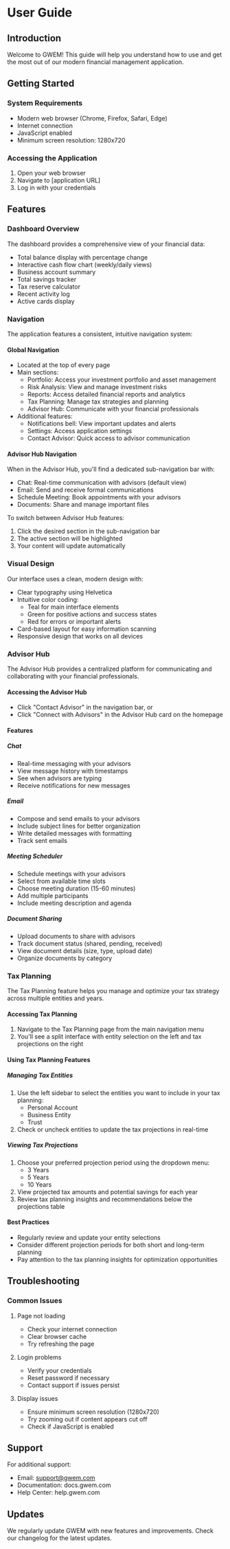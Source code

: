 # User Guide

## Introduction
Welcome to GWEM! This guide will help you understand how to use and get the most out of our modern financial management application.

## Getting Started

### System Requirements
- Modern web browser (Chrome, Firefox, Safari, Edge)
- Internet connection
- JavaScript enabled
- Minimum screen resolution: 1280x720

### Accessing the Application
1. Open your web browser
2. Navigate to [application URL]
3. Log in with your credentials

## Features

### Dashboard Overview
The dashboard provides a comprehensive view of your financial data:
- Total balance display with percentage change
- Interactive cash flow chart (weekly/daily views)
- Business account summary
- Total savings tracker
- Tax reserve calculator
- Recent activity log
- Active cards display

### Navigation
The application features a consistent, intuitive navigation system:

#### Global Navigation
- Located at the top of every page
- Main sections:
  - Portfolio: Access your investment portfolio and asset management
  - Risk Analysis: View and manage investment risks
  - Reports: Access detailed financial reports and analytics
  - Tax Planning: Manage tax strategies and planning
  - Advisor Hub: Communicate with your financial professionals
- Additional features:
  - Notifications bell: View important updates and alerts
  - Settings: Access application settings
  - Contact Advisor: Quick access to advisor communication

#### Advisor Hub Navigation
When in the Advisor Hub, you'll find a dedicated sub-navigation bar with:
- Chat: Real-time communication with advisors (default view)
- Email: Send and receive formal communications
- Schedule Meeting: Book appointments with your advisors
- Documents: Share and manage important files

To switch between Advisor Hub features:
1. Click the desired section in the sub-navigation bar
2. The active section will be highlighted
3. Your content will update automatically

### Visual Design
Our interface uses a clean, modern design with:
- Clear typography using Helvetica
- Intuitive color coding:
  - Teal for main interface elements
  - Green for positive actions and success states
  - Red for errors or important alerts
- Card-based layout for easy information scanning
- Responsive design that works on all devices

### Advisor Hub
The Advisor Hub provides a centralized platform for communicating and collaborating with your financial professionals.

#### Accessing the Advisor Hub
- Click "Contact Advisor" in the navigation bar, or
- Click "Connect with Advisors" in the Advisor Hub card on the homepage

#### Features

##### Chat
- Real-time messaging with your advisors
- View message history with timestamps
- See when advisors are typing
- Receive notifications for new messages

##### Email
- Compose and send emails to your advisors
- Include subject lines for better organization
- Write detailed messages with formatting
- Track sent emails

##### Meeting Scheduler
- Schedule meetings with your advisors
- Select from available time slots
- Choose meeting duration (15-60 minutes)
- Add multiple participants
- Include meeting description and agenda

##### Document Sharing
- Upload documents to share with advisors
- Track document status (shared, pending, received)
- View document details (size, type, upload date)
- Organize documents by category

### Tax Planning

The Tax Planning feature helps you manage and optimize your tax strategy across multiple entities and years.

#### Accessing Tax Planning
1. Navigate to the Tax Planning page from the main navigation menu
2. You'll see a split interface with entity selection on the left and tax projections on the right

#### Using Tax Planning Features

##### Managing Tax Entities
1. Use the left sidebar to select the entities you want to include in your tax planning:
   - Personal Account
   - Business Entity
   - Trust
2. Check or uncheck entities to update the tax projections in real-time

##### Viewing Tax Projections
1. Choose your preferred projection period using the dropdown menu:
   - 3 Years
   - 5 Years
   - 10 Years
2. View projected tax amounts and potential savings for each year
3. Review tax planning insights and recommendations below the projections table

#### Best Practices
- Regularly review and update your entity selections
- Consider different projection periods for both short and long-term planning
- Pay attention to the tax planning insights for optimization opportunities

## Troubleshooting

### Common Issues
1. Page not loading
   - Check your internet connection
   - Clear browser cache
   - Try refreshing the page

2. Login problems
   - Verify your credentials
   - Reset password if necessary
   - Contact support if issues persist

3. Display issues
   - Ensure minimum screen resolution (1280x720)
   - Try zooming out if content appears cut off
   - Check if JavaScript is enabled

## Support
For additional support:
- Email: support@gwem.com
- Documentation: docs.gwem.com
- Help Center: help.gwem.com

## Updates
We regularly update GWEM with new features and improvements. Check our changelog for the latest updates.

